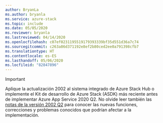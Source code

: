 ```yaml
---
author: BryanLa
ms.author: bryanla
ms.service: azure-stack
ms.topic: include
ms.date: 05/05/2020
ms.reviewer: bryanla
ms.lastreviewed: 04/14/2020
ms.openlocfilehash: c07ef0231195519179393339bf35d551d36a7c74
ms.sourcegitcommit: c263a86d371192e8ef2b80ced2ee0a791398cfb7
ms.translationtype: HT
ms.contentlocale: es-ES
ms.lasthandoff: 05/06/2020
ms.locfileid: "82847896"
---
```

<!-- TODO - update AzS Hub build number, App Service RP version number, corresponding App Service release notes text/link -->
> [!IMPORTANT]
> Aplique la actualización 2002 al sistema integrado de Azure Stack Hub o implemente el Kit de desarrollo de Azure Stack (ASDK) más reciente antes de implementar Azure App Service 2020 Q2. No olvide leer también las [notas de la versión 2002 Q2](../operator/app-service-release-notes-2020-Q2.md) para conocer las nuevas funciones, correcciones y problemas conocidos que podrían afectar a la implementación.